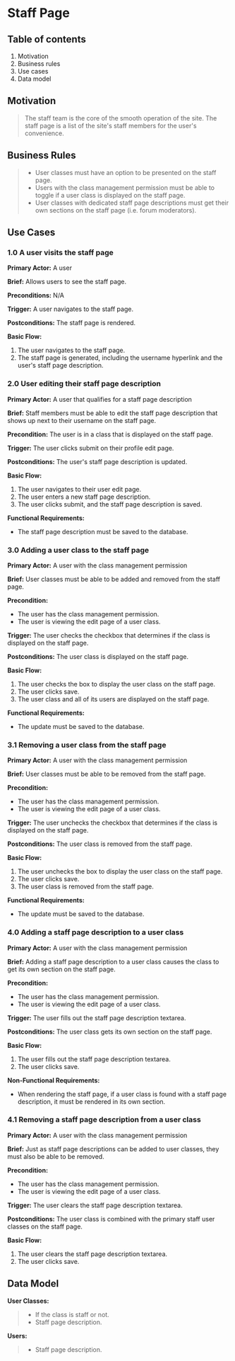 # Staff Page

## Table of contents

1. Motivation
2. Business rules
3. Use cases
4. Data model

## Motivation

>The staff team is the core of the smooth operation of the site. The staff page is a list of the site's staff members for the user's convenience.

## Business Rules

> * User classes must have an option to be presented on the staff page.
> * Users with the class management permission must be able to toggle if a user class is displayed on the staff page.
> * User classes with dedicated staff page descriptions must get their own sections on the staff page (i.e. forum moderators).

## Use Cases

### 1.0 A user visits the staff page

**Primary Actor:** A user

**Brief:** Allows users to see the staff page.

**Preconditions:** N/A

**Trigger:** A user navigates to the staff page.

**Postconditions:** The staff page is rendered.

**Basic Flow:**

1. The user navigates to the staff page.
2. The staff page is generated, including the username hyperlink and the user's staff page description.
### 2.0 User editing their staff page description

**Primary Actor:** A user that qualifies for a staff page description

**Brief:** Staff members must be able to edit the staff page description that shows up next to their username on the staff page.

**Precondition:** The user is in a class that is displayed on the staff page.

**Trigger:** The user clicks submit on their profile edit page.

**Postconditions:** The user's staff page description is updated.

**Basic Flow:**

1. The user navigates to their user edit page.
2. The user enters a new staff page description.
3. The user clicks submit, and the staff page description is saved.

**Functional Requirements:**

* The staff page description must be saved to the database.

### 3.0 Adding a user class to the staff page

**Primary Actor:** A user with the class management permission

**Brief:** User classes must be able to be added and removed from the staff page.

**Precondition:** 

* The user has the class management permission.
* The user is viewing the edit page of a user class.

**Trigger:** The user checks the checkbox that determines if the class is displayed on the staff page.

**Postconditions:** The user class is displayed on the staff page.

**Basic Flow:**

1. The user checks the box to display the user class on the staff page.
2. The user clicks save.
3. The user class and all of its users are displayed on the staff page.

**Functional Requirements:**

* The update must be saved to the database.

### 3.1 Removing a user class from the staff page

**Primary Actor:** A user with the class management permission

**Brief:** User classes must be able to be removed from the staff page.

**Precondition:**

* The user has the class management permission.
* The user is viewing the edit page of a user class.

**Trigger:** The user unchecks the checkbox that determines if the class is displayed on the staff page.

**Postconditions:** The user class is removed from the staff page.

**Basic Flow:**

1. The user unchecks the box to display the user class on the staff page.
2. The user clicks save.
3. The user class is removed from the staff page.

**Functional Requirements:**

* The update must be saved to the database.

### 4.0 Adding a staff page description to a user class

**Primary Actor:** A user with the class management permission

**Brief:** Adding a staff page description to a user class causes the class to get its own section on the staff page.

**Precondition:**

* The user has the class management permission.
* The user is viewing the edit page of a user class.

**Trigger:** The user fills out the staff page description textarea.

**Postconditions:** The user class gets its own section on the staff page.

**Basic Flow:**

1. The user fills out the staff page description textarea.
2. The user clicks save.

**Non-Functional Requirements:**

* When rendering the staff page, if a user class is found with a staff page description, it must be rendered in its own section.

### 4.1 Removing a staff page description from a user class

**Primary Actor:** A user with the class management permission

**Brief:** Just as staff page descriptions can be added to user classes, they must also be able to be removed.

**Precondition:**

* The user has the class management permission.
* The user is viewing the edit page of a user class.

**Trigger:** The user clears the staff page description textarea.

**Postconditions:** The user class is combined with the primary staff user classes on the staff page.

**Basic Flow:**

1. The user clears the staff page description textarea.
2. The user clicks save.

## Data Model

**User Classes:**
> * If the class is staff or not.
> * Staff page description.

**Users:**
> * Staff page description.